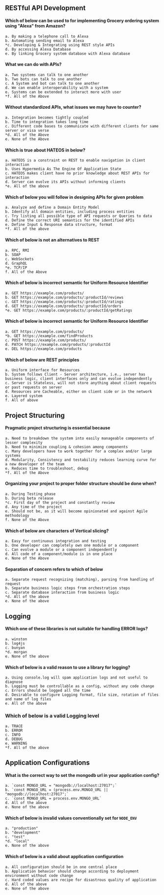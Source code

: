 ## RESTful API Development

#### Which of below can be used to for implementing Grocery ordering system using "Alexa" from Amazon?

	a. By making a telephone call to Alexa
	b. Automating sending email to Alexa
	*c. Developing & Integrating using REST style APIs
	d. By accessing Alexa Database
	e. By linking Grocery system database with Alexa database

#### What we can do with APIs?

	a. Two systems can talk to one another
	b. Two bots can talk to one another
	c. A System and bot can talk to one another
	d. We can enable interoperability with a system
	e. Systems can be extended to interact more with user
	*f. All of the Above

#### Without standardized APIs, what issues we may have to counter?

	a. Integration becomes tightly coupled
	b. Time to integration takes long time
	c. Different code bases to communicate with different clients for same server or visa verse
	*d. All of the Above
	e. None of the Above

#### Which is true about HATEOS in below?

	a. HATEOS is a constraint on REST to enable navigation in client interaction
	b. Uses Hypermedia As The Engine Of Application State
	c. HATEOS makes client have no prior knowledge about REST APIs for interaction
	d. Server can evolve its APIs without informing clients
	*e. All of the above

#### Which of below you will follow in designing APIs for given problem

	a. Analyze and define a Domain Entity Model
	b. Identify all domain entities, including process entities
	c. Try listing all possible type of API requests or Queries to data
	d. Define the correct URI semantics for the identified APIs
	e. Define Input & Response data structure, format
	*f. All of the above

#### Which of below is not an alternatives to REST

	a. RPC, RMI
	b. SOAP
	c. WebSockets
	d. GraphQL
	*e. TCP/IP
	f. All of the Above

#### Which of below is incorrect semantic for Uniform Resource Identifier

	a. GET https://example.com/products/
	b. GET https://example.com/products/:productId/reviews
	c. GET https://example.com/products/:productId/ratings
	d. GET https://example.com/products/:productId/orders
	*e. GET https://example.com/products/:productId/getRatings

#### Which of below is incorrect semantic for Uniform Resource Identifier

	a. GET https://example.com/products/
	*b. GET https://example.com/findProducts
	c. POST https://example.com/products/
	d. PATCH https://example.com/products/:productId
	e. DEL https://example.com/products

#### Which of below are REST principles

	a. Uniform interface for Resources
	b. System follows Client - Server architecture, i.e., server has business logic, client interfaces only and can evolve independently
	c. Server is Stateless, will not store anything about client requests or past requests on server
	d. Resources are Cacheable, either on client side or in the network
	e. Layered system
	f. All of above
	
## Project Structuring

#### Pragmatic project structuring is essential because

	a. Need to breakdown the system into easily manageable components of lesser complexity
	b. Need to minimize coupling & cohesion among components
	c. Many developers have to work together for a complex and/or large systems
	d. Modularity, Consistency and testability reduces learning curve for a new developer of the team
	e. Reduces time to troubleshoot, debug
	*f. All of the Above

#### Organizing your project to proper folder structure should be done when?

	a. During Testing phase
	b. During beta release
	*c. First day of the project and constantly review
	d. Any time of the project
	e. Should not be, as it will become opinionated and against Agile methodology
	f. None of the Above

#### Which of below are characters of Vertical slicing?

	a. Easy for continuous integration and testing
	b. One developer can completely own one module or a component
	c. Can evolve a module or a component independently
	d. All code of a component/module is in one place
	e. None of the Above

#### Separation of concern refers to which of below

	a. Separate request recognizing (matching), parsing from handling of request
	b. Separate business logic steps from orchestration steps
	c. Separate database interaction from business logic
	*d. All of the above
	e. None of the above

## Logging

#### Which one of these libraries is not suitable for handling ERROR logs?

	a. winston
	b. log4js
	c. bunyan
	*d. morgan
	e. None of the above

#### Which of below is a valid reason to use a library for logging?

	a. Using console.log will spam application logs and not useful to diagnose
	b. Logging must be controllable as a config, without any code change
	c. Errors should be logged all the time
	d. Desirable to configure Logging format, file size, rotation of files and name of log files
	e. All of the above

### Which of below is a valid Logging level

	a. TRACE
	b. ERROR
	c. INFO
	d. DEBUG
	e. WARNING
	*f. All of the above

## Application Configurations

#### What is the correct way to set the mongodb url in your application config?
	a. `const MONGO_URL = "mongodb://localhost:27017";`
	b. `const MONGO_URL = (process.env.MONGO_URL || "mongodb://localhost:27017";`
	c. `const MONGO_URL = process.env.MONGO_URL`
	d. All of the above
	e. None of the above

#### Which of below is invalid values conventionally set for `NODE_ENV`

	a. "production"
	b. "development"
	c. "test"
	*d. "local"
	e. None of the above

#### Which of below is a valid about application configuration

	a. All configuration should be in one central place
	b. Application behavior should change according to deployment environment without code change
	c. Hard coded values are recipe for disastrous quality of application
	d. All of the above
	e. None of the above
